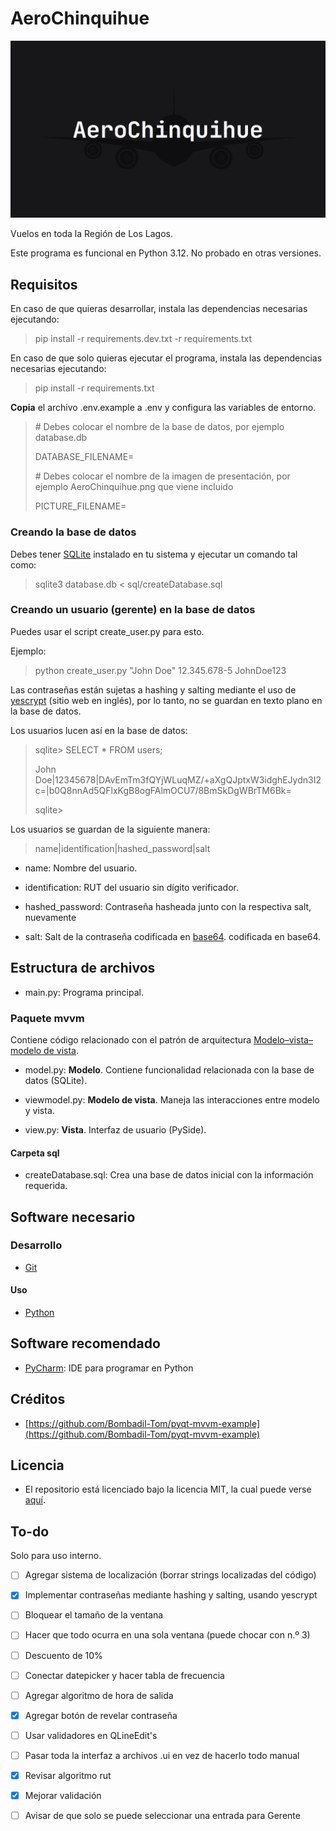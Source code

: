 # AeroChinquihue

![Imagen de AeroChinquihue](assets/picture.png)

Vuelos en toda la Región de Los Lagos.

Este programa es funcional en Python 3.12. No probado en otras versiones.

## Requisitos

En caso de que quieras desarrollar, instala las dependencias necesarias ejecutando:

> pip install -r requirements.dev.txt -r requirements.txt

En caso de que solo quieras ejecutar el programa, instala las dependencias
necesarias ejecutando:

> pip install -r requirements.txt

**Copia** el archivo .env.example a .env y configura las variables de entorno.

> \# Debes colocar el nombre de la base de datos, por ejemplo database.db
>
> DATABASE_FILENAME=
>
> \# Debes colocar el nombre de la imagen de presentación, por ejemplo
> AeroChinquihue.png que viene incluido
>
> PICTURE_FILENAME=

### Creando la base de datos

Debes tener [SQLite](https://www.sqlite.org/index.html) instalado en tu sistema
y ejecutar un comando tal como:

> sqlite3 database.db < sql/createDatabase.sql

### Creando un usuario (gerente) en la base de datos

Puedes usar el script create_user.py para esto.

Ejemplo:

> python create_user.py "John Doe" 12.345.678-5 JohnDoe123

Las contraseñas están sujetas a hashing y salting mediante el uso de
[yescrypt](https://en.wikipedia.org/wiki/Yescrypt) (sitio web en inglés), por
lo tanto, no se guardan en texto plano en la base de datos.

Los usuarios lucen así en la base de datos:

> sqlite> SELECT * FROM users;
>
> John Doe|12345678|DAvEmTm3fQYjWLuqMZ/+aXgQJptxW3idghEJydn3I2c=|b0Q8nnAd5QFlxKgB8ogFAlmOCU7/8BmSkDgWBrTM6Bk=
>
> sqlite>

Los usuarios se guardan de la siguiente manera:

> name|identification|hashed_password|salt

* name: Nombre del usuario.

* identification: RUT del usuario sin dígito verificador.

* hashed_password: Contraseña hasheada junto con la respectiva salt, nuevamente

* salt: Salt de la contraseña codificada en [base64](https://es.wikipedia.org/wiki/Base64).
codificada en base64.

## Estructura de archivos

* main.py: Programa principal.

### Paquete mvvm

Contiene código relacionado con el patrón de arquitectura
[Modelo–vista–modelo de vista](https://es.wikipedia.org/wiki/Modelo%E2%80%93vista%E2%80%93modelo_de_vista).

* model.py: **Modelo**. Contiene funcionalidad relacionada con la base de datos (SQLite).

* viewmodel.py: **Modelo de vista**. Maneja las interacciones entre modelo y vista.

* view.py: **Vista**. Interfaz de usuario (PySide).

#### Carpeta sql

* createDatabase.sql: Crea una base de datos inicial con la información requerida.

## Software necesario

### Desarrollo

* [Git](https://git-scm.com/)

#### Uso

* [Python](https://www.python.org/)

## Software recomendado

* [PyCharm](https://www.jetbrains.com/pycharm/): IDE para programar en Python

## Créditos

* [https://github.com/Bombadil-Tom/pyqt-mvvm-example](https://github.com/Bombadil-Tom/pyqt-mvvm-example)

## Licencia

* El repositorio está licenciado bajo la licencia MIT, la cual puede verse [aquí](https://github.com/esteuwu/AeroChinquihue/blob/master/LICENSE).

## To-do

Solo para uso interno.

* [ ] Agregar sistema de localización (borrar strings localizadas del código)

* [x] Implementar contraseñas mediante hashing y salting, usando yescrypt

* [ ] Bloquear el tamaño de la ventana

* [ ] Hacer que todo ocurra en una sola ventana (puede chocar con n.º 3)

* [ ] Descuento de 10%

* [ ] Conectar datepicker y hacer tabla de frecuencia

* [ ] Agregar algoritmo de hora de salida

* [x] Agregar botón de revelar contraseña

* [ ] Usar validadores en QLineEdit's

* [ ] Pasar toda la interfaz a archivos .ui en vez de hacerlo todo manual

* [x] Revisar algoritmo rut

* [x] Mejorar validación

* [ ] Avisar de que solo se puede seleccionar una entrada para Gerente
